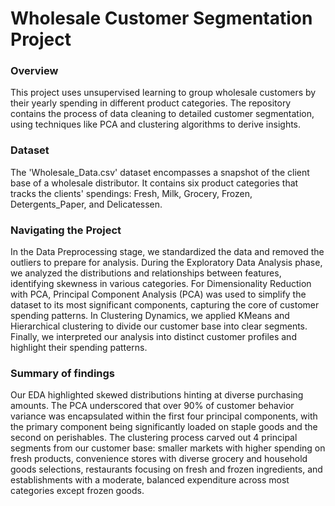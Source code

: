 # Wholesale Customer Segmentation Project

### Overview
This project uses unsupervised learning to group wholesale customers by their yearly spending in different product categories. The repository contains the process of data cleaning to detailed customer segmentation, using techniques like PCA and clustering algorithms to derive insights.

### Dataset 
The 'Wholesale_Data.csv' dataset encompasses a snapshot of the client base of a wholesale distributor. It contains six product categories that tracks the clients' spendings: Fresh, Milk, Grocery, Frozen, Detergents_Paper, and Delicatessen.

### Navigating the Project
In the Data Preprocessing stage, we standardized the data and removed the outliers to prepare for analysis. During the Exploratory Data Analysis phase, we analyzed the distributions and relationships between features, identifying skewness in various categories. For Dimensionality Reduction with PCA, Principal Component Analysis (PCA) was used to simplify the dataset to its most significant components, capturing the core of customer spending patterns. In Clustering Dynamics, we applied KMeans and Hierarchical clustering to divide our customer base into clear segments. Finally, we interpreted our analysis into distinct customer profiles and highlight their spending patterns.

### Summary of findings
Our EDA highlighted skewed distributions hinting at diverse purchasing amounts. The PCA underscored that over 90% of customer behavior variance was encapsulated within the first four principal components, with the primary component being significantly loaded on staple goods and the second on perishables. The clustering process carved out 4 principal segments from our customer base: smaller markets with higher spending on fresh products, convenience stores with diverse grocery and household goods selections, restaurants focusing on fresh and frozen ingredients, and establishments with a moderate, balanced expenditure across most categories except frozen goods.

